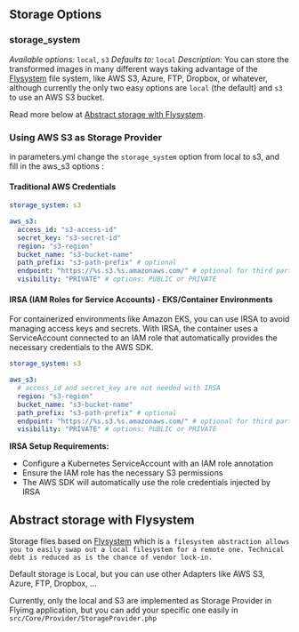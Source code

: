 ## Storage Options

### storage_system
_Available options:_ `local`, `s3`
_Defaults to:_ `local`
_Description:_ You can store the transformed images in many different ways taking advantage of the [Flysystem](http://flysystem.thephpleague.com/) file system, like AWS S3, Azure, FTP, Dropbox, or whatever, although currently the only two easy options are `local` (the default) and `s3` to use an AWS S3 bucket.

Read more below at [Abstract storage with Flysystem](#abstract-storage-with-flysystem).

### Using AWS S3 as Storage Provider

in parameters.yml change the `storage_system` option from local to s3, and fill in the aws_s3 options :

#### Traditional AWS Credentials
```yml
storage_system: s3

aws_s3:
  access_id: "s3-access-id"
  secret_key: "s3-secret-id"
  region: "s3-region"
  bucket_name: "s3-bucket-name"
  path_prefix: "s3-path-prefix" # optional
  endpoint: "https://%s.s3.%s.amazonaws.com/" # optional for third party S3 compatible services, the format is https://<bucket-name>.s3.<region>.amazonaws.com/ 
  visibility: "PRIVATE" # options: PUBLIC or PRIVATE
```

#### IRSA (IAM Roles for Service Accounts) - EKS/Container Environments
For containerized environments like Amazon EKS, you can use IRSA to avoid managing access keys and secrets. With IRSA, the container uses a ServiceAccount connected to an IAM role that automatically provides the necessary credentials to the AWS SDK.

```yml
storage_system: s3

aws_s3:
  # access_id and secret_key are not needed with IRSA
  region: "s3-region"
  bucket_name: "s3-bucket-name"
  path_prefix: "s3-path-prefix" # optional
  endpoint: "https://%s.s3.%s.amazonaws.com/" # optional for third party S3 compatible services
  visibility: "PRIVATE" # options: PUBLIC or PRIVATE
```

**IRSA Setup Requirements:**
- Configure a Kubernetes ServiceAccount with an IAM role annotation
- Ensure the IAM role has the necessary S3 permissions
- The AWS SDK will automatically use the role credentials injected by IRSA

## Abstract storage with Flysystem

Storage files based on [Flysystem](http://flysystem.thephpleague.com/) which is `a filesystem abstraction allows you to easily swap out a local filesystem for a remote one. Technical debt is reduced as is the chance of vendor lock-in.`

Default storage is Local, but you can use other Adapters like AWS S3, Azure, FTP, Dropbox, ...

Currently, only the local and S3 are implemented as Storage Provider in Flyimg application, but you can add your specific one easily in `src/Core/Provider/StorageProvider.php`

